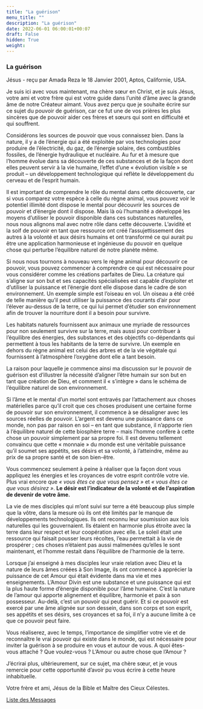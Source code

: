 ```yaml
---
title: "La guérison"
menu_title: ""
description: "La guérison"
date: 2022-06-01 06:00:01+00:07
draft: False
hidden: True
weight:
---
```

### La guérison

Jésus - reçu par Amada Reza le 18 Janvier 2001, Aptos, Californie, USA.

Je suis ici avec vous maintenant, ma chère sœur en Christ, et je suis Jésus, votre ami et votre frère qui est votre guide dans l’unité d’âme avec la grande âme de notre Créateur aimant. Vous avez perçu que je souhaite écrire sur ce sujet du pouvoir de guérison, car ce fut une de vos prières les plus sincères que de pouvoir aider ces frères et sœurs qui sont en difficulté et qui souffrent.

Considérons les sources de pouvoir que vous connaissez bien. Dans la nature, il y a de l’énergie qui a été exploitée par vos technologies pour produire de l’électricité, du gaz, de l’énergie solaire, des combustibles fossiles, de l’énergie hydraulique et nucléaire. Au fur et à mesure que l’homme évolue dans sa découverte de ces substances et de la façon dont elles peuvent servir à la vie humaine, l’effet d’une « évolution visible » se produit – un développement technologique qui reflète le développement du cerveau et de l’esprit humain.

Il est important de comprendre le rôle du mental dans cette découverte, car si vous comparez votre espèce à celle du règne animal, vous pouvez voir le potentiel illimité dont dispose le mental pour découvrir les sources de pouvoir et d’énergie dont il dispose. Mais là où l’humanité a développé les moyens d’utiliser le pouvoir disponible dans ces substances naturelles, nous nous alignons mal avec notre rôle dans cette découverte. L’avidité et la soif de pouvoir en tant que ressource ont créé l’assujettissement des autres à la volonté et aux désirs humains et ont transformé ce qui aurait pu être une application harmonieuse et ingénieuse du pouvoir en quelque chose qui perturbe l’équilibre naturel de notre planète même.

Si nous nous tournons à nouveau vers le règne animal pour découvrir ce pouvoir, vous pouvez commencer à comprendre ce qui est nécessaire pour vous considérer comme les créations parfaites de Dieu. La créature qui s’aligne sur son but et ses capacités spécialisées est capable d’exploiter et d’utiliser la puissance et l’énergie dont elle dispose dans le cadre de son environnement. Un exemple simple est l’oiseau en vol. Un oiseau a été créé de telle manière qu’il peut utiliser la puissance des courants d’air pour l’élever au-dessus de la terre, ce qui lui permet d’étudier son environnement afin de trouver la nourriture dont il a besoin pour survivre.

Les habitats naturels fournissent aux animaux une myriade de ressources pour non seulement survivre sur la terre, mais aussi pour contribuer à l’équilibre des énergies, des substances et des objectifs co-dépendants qui permettent à tous les habitants de la terre de survivre. Un exemple en dehors du règne animal est celui des arbres et de la vie végétale qui fournissent à l’atmosphère l’oxygène dont elle a tant besoin.

La raison pour laquelle je commence ainsi ma discussion sur le pouvoir de guérison est d’illustrer la nécessité d’aligner l’être humain sur son but en tant que création de Dieu, et comment il « s’intègre » dans le schéma de l’équilibre naturel de son environnement.

Si l’âme et le mental d’un mortel sont entravés par l’attachement aux choses matérielles parce qu’il croit que ces choses produisent une certaine forme de pouvoir sur son environnement, il commence à se désaligner avec les sources réelles de pouvoir. L’argent est devenu une puissance dans ce monde, non pas par raison en soi – en tant que substance, il n’apporte rien à l’équilibre naturel de cette biosphère terre – mais l’homme confère à cette chose un pouvoir simplement par sa propre foi. Il est devenu tellement convaincu que cette « monnaie » du monde est une véritable puissance qu’il soumet ses appétits, ses désirs et sa volonté, à l’atteindre, même au prix de sa propre santé et de son bien-être.

Vous commencez seulement à peine à réaliser que la façon dont vous appliquez les énergies et les croyances de votre esprit contrôle votre vie. Plus vrai encore que *« vous êtes ce que vous pensez »* et *« vous êtes ce que vous désirez »*. **Le désir est l’indicateur de la volonté et de l’aspiration de devenir de votre âme.**

La vie de mes disciples qui m’ont suivi sur terre a été beaucoup plus simple que la vôtre, dans la mesure où ils ont été limités par le manque de développements technologiques. Ils ont reconnu leur soumission aux lois naturelles qui les gouvernaient. Ils étaient en harmonie plus étroite avec la terre dans leur respect et leur coopération avec elle. Le soleil était une ressource qui faisait pousser leurs récoltes, l’eau permettait à la vie de prospérer ; ces choses n’étaient pas aussi malmenées qu’elles le sont maintenant, et l’homme restait dans l’équilibre de l’harmonie de la terre.

Lorsque j’ai enseigné à mes disciples leur vraie relation avec Dieu et la nature de leurs âmes créées à Son Image, ils ont commencé à apprécier la puissance de cet Amour qui était évidente dans ma vie et mes enseignements. L’Amour Divin est une substance et une puissance qui est la plus haute forme d’énergie disponible pour l’âme humaine. C’est la nature de l’amour qui apporte alignement et équilibre, harmonie et paix à son possesseur. Au-delà, c’est un pouvoir qui peut guérir. Et si ce pouvoir est exercé par une âme alignée sur son dessein, dans son corps et son esprit, ses appétits et ses désirs, ses croyances et sa foi, il n’y a aucune limite à ce que ce pouvoir peut faire.

Vous réaliserez, avec le temps, l’importance de simplifier votre vie et de reconnaître le vrai pouvoir qui existe dans le monde, qui est nécessaire pour inviter la guérison à se produire en vous et autour de vous. A quoi êtes-vous attaché ? Que voulez-vous ? L’Amour ou autre chose que l’Amour ?

J’écrirai plus, ultérieurement, sur ce sujet, ma chère sœur, et je vous remercie pour cette opportunité d’avoir pu vous écrire à cette heure inhabituelle.

Votre frère et ami, Jésus de la Bible et Maître des Cieux Célestes.

[Liste des Messages](/fr-contemporary-messages/fr-contemporary-messages-by-date-order/fr-contemporary-messages-2001)
